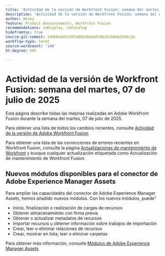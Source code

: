 ```yaml
---
title: 'Actividad de la versión de Workfront Fusion: semana del martes, 07 de julio de 2025'
description: 'Actividad de la versión de Workfront Fusion: semana del martes, 07 de julio de 2025'
author: Becky
feature: Product Announcements, Workfront Fusion
recommendations: noDisplay, noCatalog
hidefromtoc: true
source-git-commit: 14960edd32497a06620a9a039632a58ebd246c2b
workflow-type: tm+mt
source-wordcount: '148'
ht-degree: 56%

---
```


# Actividad de la versión de Workfront Fusion: semana del martes, 07 de julio de 2025

Esta página describe todas las mejoras realizadas en Adobe Workfront Fusion durante la semana del martes, 07 de julio de 2025.

Para obtener una lista de todos los cambios recientes, consulte [Actividad de la versión de Adobe Workfront Fusion](/help/workfront-fusion/fusion-product-releases/fusion-release-activity.md).

Para obtener una lista de las correcciones de errores recientes en Workfront Fusion, consulte la página [Actualizaciones de mantenimiento de Workfront](https://experienceleague.adobe.com/es/docs/workfront-known-issues/releases/current-updates) y busque cualquier actualización etiquetada como Actualización de mantenimiento de Workfront Fusion.

## Nuevos módulos disponibles para el conector de Adobe Experience Manager Assets

Para ampliar las capacidades del conector de Adobe Experience Manager Assets, hemos añadido nuevos módulos. Con los nuevos módulos, puede&quot;

* Inicio, finalización o realización de cargas de recursos
* Obtener almacenamiento con firma previa
* Obtener o actualizar metadatos de recursos
* Importar recursos u obtener información sobre trabajos de importación
* Crear, leer o eliminar relaciones de recursos
* Crear, mostrar en lista, leer o eliminar carpetas

Para obtener más información, consulte [Módulos de Adobe Experience Manager Assets](/help/workfront-fusion/references/apps-and-modules/adobe-connectors/aem-assets-modules.md).
